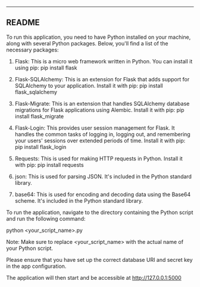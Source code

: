 -------------------------------------------------------------------------
README
-------------------------------------------------------------------------

To run this application, you need to have Python installed on your machine, along with several Python packages. Below, you'll find a list of the necessary packages:

1. Flask: This is a micro web framework written in Python. You can install it using pip:
   pip install flask

2. Flask-SQLAlchemy: This is an extension for Flask that adds support for SQLAlchemy to your application. Install it with pip:
   pip install flask_sqlalchemy

3. Flask-Migrate: This is an extension that handles SQLAlchemy database migrations for Flask applications using Alembic. Install it with pip:
   pip install flask_migrate

4. Flask-Login: This provides user session management for Flask. It handles the common tasks of logging in, logging out, and remembering your users' sessions over extended periods of time. Install it with pip:
   pip install flask_login

5. Requests: This is used for making HTTP requests in Python. Install it with pip:
   pip install requests

6. json: This is used for parsing JSON. It's included in the Python standard library.

7. base64: This is used for encoding and decoding data using the Base64 scheme. It's included in the Python standard library.

To run the application, navigate to the directory containing the Python script and run the following command:

   python <your_script_name>.py

Note: Make sure to replace <your_script_name> with the actual name of your Python script.

Please ensure that you have set up the correct database URI and secret key in the app configuration.

The application will then start and be accessible at http://127.0.0.1:5000
